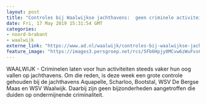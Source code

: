 ```yaml
---
layout: post
title: "Controles bij Waalwijkse jachthavens:  geen criminele activiteiten"
date: Fri, 17 May 2019 15:31:54 GMT
categories: 
- noord-brabant 
- waalwijk 
externe_link: "https://www.ad.nl/waalwijk/controles-bij-waalwijkse-jachthavens-geen-criminele-activiteiten~a25faa7e/"
feature_image: "https://images3.persgroep.net/rcs/5Fb6Hpjy0MCvw6zWuFvs62_XbVE/diocontent/108508578/_fitwidth/400/?appId=21791a8992982cd8da851550a453bd7f&quality=0.7"
---
```


WAALWIJK - Criminelen laten voor hun activiteiten steeds vaker hun oog vallen op jachthavens. Om die reden, is deze week een grote controle gehouden bij de jachthavens Aquapelle, Scharloo, Bootstal, WSV De Bergse Maas en WSV Waalwijk. Daarbij zijn geen bijzonderheden aangetroffen die duiden op ondermijnende criminaliteit.
